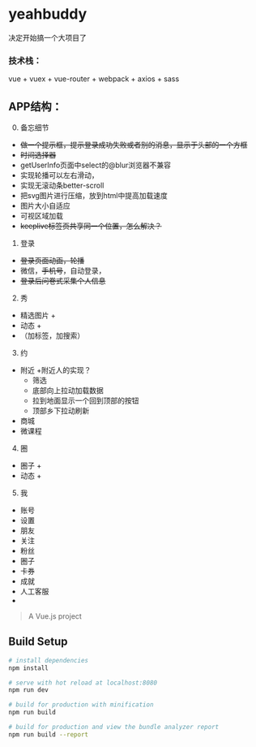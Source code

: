 # yeahbuddy
决定开始搞一个大项目了 
### 技术栈： 
vue + vuex + vue-router + webpack + axios + sass

## APP结构： 
0. 备忘细节
+ ~~做一个提示框，提示登录成功失败或者别的消息，显示于头部的一个方框~~
+ ~~时间选择器~~
+ getUserInfo页面中select的@blur浏览器不兼容
+ 实现轮播可以左右滑动，
+ 实现无滚动条better-scroll
+ 把svg图片进行压缩，放到html中提高加载速度
+ 图片大小自适应
+ 可视区域加载
+ ~~keeplive标签页共享同一个位置，怎么解决？~~
1. 登录
+ ~~登录页面动画，轮播~~
+ 微信，~~手机号~~，自动登录，
+ ~~登录后问卷式采集个人信息~~ 
2. 秀
+ 精选图片
	+ 
+ 动态
	+ 
+ （加标签，加搜索）
3. 约
+ 附近
	+附近人的实现？
	+ 筛选
	+ 底部向上拉动加载数据
	+ 拉到地面显示一个回到顶部的按钮
	+ 顶部乡下拉动刷新
+ 商城
+ 微课程
4. 圈
+ 圈子
	+ 
+ 动态
	+ 
5. 我
+ 账号
+ 设置
+ 朋友
+ 关注
+ 粉丝
+ 圈子
+ 卡券
+ 成就
+ 人工客服
+ 
> A Vue.js project

## Build Setup

``` bash
# install dependencies
npm install

# serve with hot reload at localhost:8080
npm run dev

# build for production with minification
npm run build

# build for production and view the bundle analyzer report
npm run build --report

